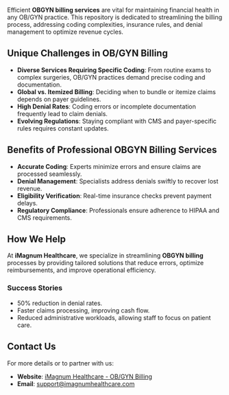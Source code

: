 Efficient **OBGYN billing services** are vital for maintaining financial health in any OB/GYN practice. This repository is dedicated to streamlining the billing process, addressing coding complexities, insurance rules, and denial management to optimize revenue cycles.

## Unique Challenges in OB/GYN Billing  
- **Diverse Services Requiring Specific Coding**: From routine exams to complex surgeries, OB/GYN practices demand precise coding and documentation.  
- **Global vs. Itemized Billing**: Deciding when to bundle or itemize claims depends on payer guidelines.  
- **High Denial Rates**: Coding errors or incomplete documentation frequently lead to claim denials.  
- **Evolving Regulations**: Staying compliant with CMS and payer-specific rules requires constant updates.  

## Benefits of Professional OBGYN Billing Services  
- **Accurate Coding**: Experts minimize errors and ensure claims are processed seamlessly.  
- **Denial Management**: Specialists address denials swiftly to recover lost revenue.  
- **Eligibility Verification**: Real-time insurance checks prevent payment delays.  
- **Regulatory Compliance**: Professionals ensure adherence to HIPAA and CMS requirements.  

## How We Help  
At **iMagnum Healthcare**, we specialize in streamlining **OBGYN billing** processes by providing tailored solutions that reduce errors, optimize reimbursements, and improve operational efficiency.  

### Success Stories  
- 50% reduction in denial rates.  
- Faster claims processing, improving cash flow.  
- Reduced administrative workloads, allowing staff to focus on patient care.  

## Contact Us  
For more details or to partner with us:  
- **Website**: [iMagnum Healthcare - OB/GYN Billing](https://www.imagnumhealthcare.com/specialty/obgyn)  
- **Email**: [support@imagnumhealthcare.com](mailto:support@imagnumhealthcare.com)  

